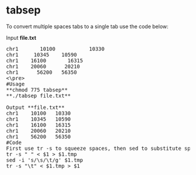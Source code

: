 # tabsep

To convert multiple spaces tabs to a single tab use the code below:

Input **file.txt**
<pre>
chr1       10100           10330 
chr1     10345    10590         
chr1    16100       16315      
chr1    20060      20210   
chr1      56200   56350   
<\pre>
#Usage 
**chmod 775 tabsep** 
**./tabsep file.txt**

Output **file.txt**
chr1    10100   10330
chr1    10345   10590
chr1    16100   16315
chr1    20060   20210
chr1    56200   56350
#Code
First use tr -s to squeeze spaces, then sed to substitute spaces to tabs, then tr -s to squeeze tabs.
tr -s " " < $1 > $1.tmp
sed -i 's/\s/\t/g' $1.tmp
tr -s "\t" < $1.tmp > $1


